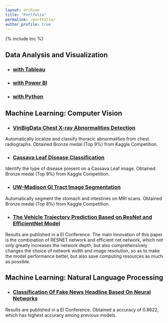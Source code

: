 ```yaml
---
layout: archive
title: "Portfolio"
permalink: /portfolio/
author_profile: true
---
```

<style> ul { margin-bottom: 0; } </style>

{% include toc %}
## Data Analysis and Visualization
- ### [with Tableau](https://public.tableau.com/app/profile/ruyi8631)
- ### [with Power BI](https://github.com/ruyiq/power-bi-portfolio.git)
- ### [with Python](https://github.com/ruyiq/data-visualization-with-python.git)

## Machine Learning: Computer Vision 
- ### [VinBigData Chest X-ray Abnormalities Detection](https://github.com/ruyiq/VinBigData-Chest-X-ray-Abnormalities-Detection)
Automatically localize and classify thoracic abnormalities from chest radiographs. Obtained Bronze medal (Top 9%) from Kaggle Competition.

- ### [Cassava Leaf Disease Classification](https://github.com/ruyiq/Cassava-Leaf-Disease-Classification)
Identify the type of disease present on a Cassava Leaf image. Obtained Bronze medal (Top 9%) from Kaggle Competition.

- ### [UW-Madison GI Tract Image Segmentation](https://github.com/ruyiq/UW-Madison-GI-Tract-Image-Segmentation.git)
Automatically segment the stomach and intestines on MRI scans. Obtained Bronze medal (Top 8%) from Kaggle Competition.

- ### [The Vehicle Trajectory Prediction Based on ResNet and EfficientNet Model](https://github.com/ruyiq/The-Vehicle-Trajectory-Prediction-Based-on-ResNet-and-EfficientNet-Model#the-vehicle-trajectory-prediction-based-on-resnet-and-efficientnet-model)
Results are published in a EI Conference. The main innovation of this paper is the combination of RESNET network and efficient net network, which not only greatly increases the network depth, but also comprehensively changes the choice of network width and image resolution, so as to make the model performance better, but also save computing resources as much as possible.

## Machine Learning: Natural Language Processing
- ### [Classification Of Fake News Headline Based On Neural Networks](https://github.com/ruyiq/Classification-Of-Fake-News-Headline-Based-On-Neural-Networks)
Results are published in a EI Conference. Obtained a accuracy of 0.8622, which has highest accuracy among previous models.

